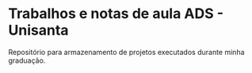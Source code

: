# Trabalhos e notas de aula ADS - Unisanta



Repositório para armazenamento de projetos executados durante minha graduação.